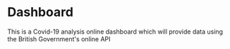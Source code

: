 # Dashboard
This is a Covid-19 analysis online dashboard which will provide data using the British Government's online API
